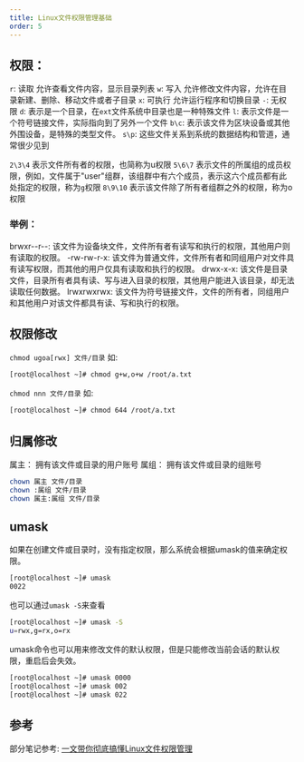 ```yaml
---
title: Linux文件权限管理基础
order: 5
---
```


## 权限：

`r`: 读取   允许查看文件内容，显示目录列表
`w`: 写入   允许修改文件内容，允许在目录新建、删除、移动文件或者子目录
`x`: 可执行  允许运行程序和切换目录
`-`: 无权限
`d`: 表示是一个目录，在`ext`文件系统中目录也是一种特殊文件
`l`: 表示文件是一个符号链接文件，实际指向到了另外一个文件
`b\c`: 表示该文件为区块设备或其他外围设备，是特殊的类型文件。
`s\p`: 这些文件关系到系统的数据结构和管道，通常很少见到


`2\3\4` 表示文件所有者的权限，也简称为u权限
`5\6\7` 表示文件的所属组的成员权限，例如，文件属于"user"组群，该组群中有六个成员，表示这六个成员都有此处指定的权限，称为`g`权限
`8\9\10` 表示该文件除了所有者组群之外的权限，称为o权限

### 举例：

brwxr--r--: 该文件为设备块文件，文件所有者有读写和执行的权限，其他用户则有读取的权限。
-rw-rw-r-x: 该文件为普通文件，文件所有者和同组用户对文件具有读写权限，而其他的用户仅具有读取和执行的权限。
drwx-x-x: 该文件是目录文件，目录所有者具有读、写与进入目录的权限，其他用户能进入该目录，却无法读取任何数据。
lrwxrwxrwx: 该文件为符号链接文件，文件的所有者，同组用户和其他用户对该文件都具有读、写和执行的权限。

## 权限修改

`chmod ugoa[rwx] 文件/目录`
如:

```bash
[root@localhost ~]# chmod g+w,o+w /root/a.txt 
```

`chmod nnn 文件/目录`
如:

```bash
[root@localhost ~]# chmod 644 /root/a.txt
```

## 归属修改

属主： 拥有该文件或目录的用户账号
属组： 拥有该文件或目录的组账号

```bash
chown 属主 文件/目录
chown :属组 文件/目录
chown 属主:属组 文件/目录
```

## umask
如果在创建文件或目录时，没有指定权限，那么系统会根据umask的值来确定权限。

```bash
[root@localhost ~]# umask
0022
```

也可以通过`umask -S`来查看

```bash
[root@localhost ~]# umask -S
u=rwx,g=rx,o=rx
```

umask命令也可以用来修改文件的默认权限，但是只能修改当前会话的默认权限，重启后会失效。

```bash
[root@localhost ~]# umask 0000
[root@localhost ~]# umask 002
[root@localhost ~]# umask 022
```


## 参考

部分笔记参考: [一文带你彻底搞懂Linux文件权限管理](https://segmentfault.com/a/1190000039202476)